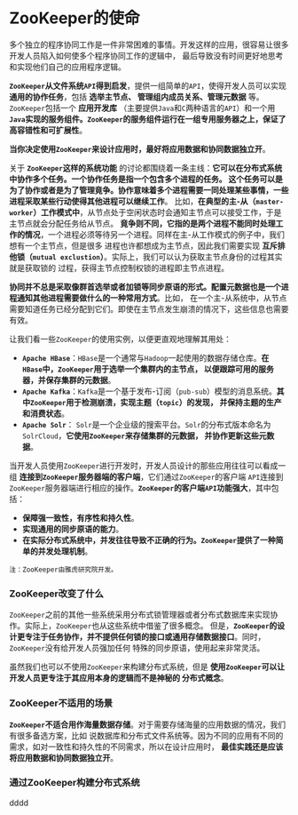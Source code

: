 ZooKeeper的使命
==========================================================================
多个独立的程序协同工作是一件非常困难的事情。开发这样的应用，很容易让很多开发人员陷入如何使多个程序协同工作的逻辑中，
最后导致没有时间更好地思考和实现他们自己的应用程序逻辑。

**`ZooKeeper`从文件系统`API`得到启发**，提供一组简单的`API`，使得开发人员可以实现 **通用的协作任务**，包括 **选举主节点、
管理组内成员关系、管理元数据** 等。`ZooKeeper`包括一个 **应用开发库** （主要提供`Java`和`C`两种语言的`API`）和一个用
**`Java`实现的服务组件。`ZooKeeper`的服务组件运行在一组专用服务器之上，保证了高容错性和可扩展性**。

**当你决定使用`ZooKeeper`来设计应用时，最好将应用数据和协同数据独立开**。

关于 **`ZooKeeper`这样的系统功能** 的讨论都围绕着一条主线：**它可以在分布式系统中协作多个任务。一个协作任务是指一个包含多个进程的任务。
这个任务可以是为了协作或者是为了管理竟争。协作意味着多个进程需要一同处理某些事情，一些进程采取某些行动使得其他进程可以继续工作**。
比如，**在典型的主-从（`master-worker`）工作模式中**，从节点处于空闲状态时会通知主节点可以接受工作，于是主节点就会分配任务给从节点。
**竟争则不同，它指的是两个进程不能同时处理工作的情况**，一个进程必须等待另一个进程。同样在主-从工作模式的例子中，我们想有一个主节点，但是很多
进程也许都想成为主节点，因此我们需要实现 **互斥排他锁（`mutual exclustion`）**。实际上，我们可以认为获取主节点身份的过程其实就是获取锁的
过程，获得主节点控制权锁的进程即主节点进程。

**协同并不总是采取像群首选举或者加锁等同步原语的形式。配置元数据也是一个进程通知其他进程需要做什么的一种常用方式**。比如，
在一个主-从系统中，从节点需要知道任务已经分配到它们。即使在主节点发生崩溃的情况下，这些信息也需要有效。

让我们看一些`ZooKeeper`的使用实例，以便更直观地理解其用处：
+ **`Apache HBase`**：`HBase`是一个通常与`Hadoop`一起使用的数据存储仓库。**在`HBase`中，`ZooKeeper`用于选举一个集群内的主节点，
以便跟踪可用的服务器，并保存集群的元数据**。
+ **`Apache Kafka`**：`Kafka`是一个基于发布-订阅（`pub-sub`）模型的消息系统。**其中`ZooKeeper`用于检测崩溃，实现主题（`topic`）的发现，
并保持主题的生产和消费状态**。
+ **`Apache Solr`**： `Solr`是一个企业级的搜索平台。`Solr`的分布式版本命名为`SolrCloud`，**它使用`ZooKeeper`来存储集群的元数据，
并协作更新这些元数据**。

当开发人员使用`ZooKeeper`进行开发时，开发人员设计的那些应用往往可以看成一组 **连接到`ZooKeeper`服务器端的客户端**，它们通过`ZooKeeper`的客户端
`API`连接到`ZooKeeper`服务器端进行相应的操作。**`ZooKeeper`的客户端`API`功能强大**，其中包括：
+ **保障强一致性，有序性和持久性**。
+ **实现通用的同步原语的能力**。
+ **在实际分布式系统中，并发往往导致不正确的行为。`ZooKeeper`提供了一种简单的并发处理机制**。
```
注：ZooKeeper由雅虎研究院开发。
```

### ZooKeeper改变了什么
`ZooKeeper`之前的其他一些系统采用分布式锁管理器或者分布式数据库来实现协作。实际上，`ZooKeeper`也从这些系统中借鉴了很多概念。
但是，**`ZooKeeper`的设计更专注于任务协作，并不提供任何锁的接口或通用存储数据接口**。同时，`ZooKeeper`没有给开发人员强加任何
特殊的同步原语，使用起来非常灵活。

虽然我们也可以不使用`ZooKeeper`来构建分布式系统，但是 **使用`ZooKeeper`可以让开发人员更专注于其应用本身的逻辑而不是神秘的
分布式概念**。

### ZooKeeper不适用的场景
**`ZooKeeper`不适合用作海量数据存储**。对于需要存储海量的应用数据的情况，我们有很多备选方案，比如
说数据库和分布式文件系统等。因为不同的应用有不同的需求，如对一致性和持久性的不同需求，所以在设计应用时，
**最佳实践还是应该将应用数据和协同数据独立开**。

### 通过ZooKeeper构建分布式系统






































dddd
